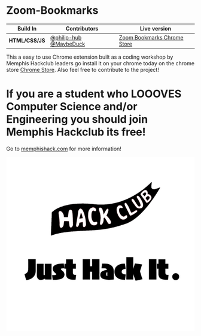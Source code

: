 # Zoom-Bookmarks
Build In | Contributors | Live version
--- | --- | ---
**HTML/CSS/JS** | [@philip-hub](https://github.com/philip-hub) [@MaybeDuck](https://github.com/MaybeDuck)| [Zoom Bookmarks Chrome Store](https://chrome.google.com/webstore/detail/zoom-bookmarks/ncckifbodeohenioobgpedplbdekflim)

This a easy to use Chrome extension built as a coding workshop by Memphis Hackclub leaders go install it on your chrome today on the chrome store [Chrome Store](https://chrome.google.com/webstore/detail/zoom-bookmarks/ncckifbodeohenioobgpedplbdekflim). Also feel free to contribute to the project!


# If you are a student who LOOOVES Computer Science and/or Engineering you should join Memphis Hackclub its free! 
Go to [memphishack.com](http://memphishack.com) for more information!

![Just Hack It!!!](https://raw.githubusercontent.com/Memphis-Hackclub/marketing-materials/main/logos/justhackit.png)
